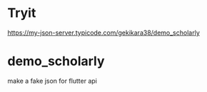 # Tryit
https://my-json-server.typicode.com/gekikara38/demo_scholarly

# demo_scholarly
make a fake json for flutter api

